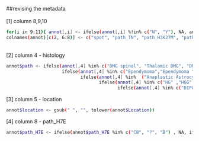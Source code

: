 ##revising the metadata \
\
[1] column 8,9,10
````sh
for(i in 9:11){ annot[,i] <- ifelse(annot[,i] %!in% c("N", "Y"), NA, annot[,i])}
colnames(annot)[c(2, 6:8)] <- c("spot", "path_TN", "path_H3K27M", "path_H7E")
````
\
[2] column 4 - histology
````sh
annot$path <- ifelse(annot[,4] %in% c("DMG spinal", "Thalamic DMG", "DMG Medulla"), "DMG",
                     ifelse(annot[,4] %in% c("Ependymoma","Ependymoma " ), "ependymoma",
                            ifelse(annot[,4] %in%  ("Anaplastic Astrocytoma" ), "AA", 
                                   ifelse(annot[,4] %in% c("HG" ,"HGG" ), "HGG", 
                                          ifelse(annot[,4] %in% c("DIPG (Use this data intarnally only!)"), "DIPG",annot[,4])))))
````

[3] column 5 - location
````sh
annot$location <- gsub(" ", "", tolower(annot$Location)) 
````

[4] column 8 - path_H7E
````sh
annot$path_H7E <- ifelse(annot$path_H7E %in% c("CB", "?", "B") , NA, ifelse(annot$path_H7E %in% c("M"), "N+", annot$path_H7E))
````


